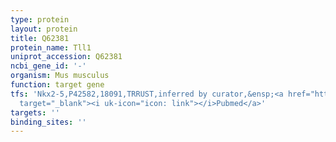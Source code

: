 ```yaml
---
type: protein
layout: protein
title: Q62381
protein_name: Tll1
uniprot_accession: Q62381
ncbi_gene_id: '-'
organism: Mus musculus
function: target gene
tfs: 'Nkx2-5,P42582,18091,TRRUST,inferred by curator,&ensp;<a href="https://www.ncbi.nlm.nih.gov/pubmed/?term=19366374%5Buid%5D"
  target="_blank"><i uk-icon="icon: link"></i>Pubmed</a>'
targets: ''
binding_sites: ''
---
```


